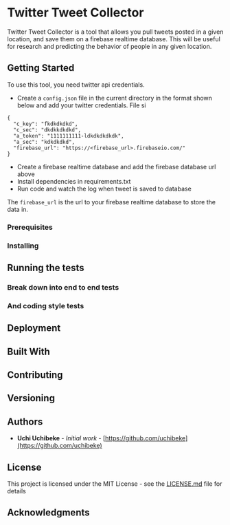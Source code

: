 # Twitter Tweet Collector 
Twitter Tweet Collector is a tool that allows you pull tweets posted in a given location, and save them on a firebase realtime 
database. This will be useful for research and predicting the behavior of people in any given location.

## Getting Started

To use this tool, you need twitter api credentials.
- Create a `config.json` file in the current directory in the format shown below and 
add your twitter credentials. File si 
```
{
  "c_key": "fkdkdkdkd",
  "c_sec": "dkdkkdkdkd",
  "a_token": "1111111111-ldkdkdkdkdk",
  "a_sec": "kdkdkdkd",
  "firebase_url": "https://<firebase_url>.firebaseio.com/"
}

```
- Create a firebase realtime database and add the firebase database url above
- Install dependencies in requirements.txt
- Run code and watch the log when tweet is saved to database

The `firebase_url` is the url to your firebase realtime database to store the data in.

### Prerequisites



### Installing



## Running the tests


### Break down into end to end tests


### And coding style tests


## Deployment


## Built With


## Contributing


## Versioning


## Authors

* **Uchi Uchibeke** - *Initial work* - [https://github.com/uchibeke](https://github.com/uchibeke)


## License

This project is licensed under the MIT License - see the [LICENSE.md](LICENSE.md) file for details

## Acknowledgments



